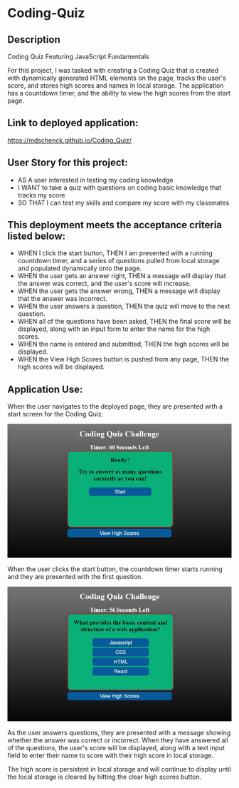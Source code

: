 # Coding-Quiz

## Description

Coding Quiz Featuring JavaScript Fundamentals

For this project, I was tasked with creating a Coding Quiz that is created with dynamically generated HTML elements on the page, tracks the user's score, and stores high scores and names in local storage. The application has a countdown timer, and the ability to view the high scores from the start page.

## Link to deployed application:

https://mdschenck.github.io/Coding_Quiz/

## User Story for this project:

- AS A user interested in testing my coding knowledge
- I WANT to take a quiz with questions on coding basic knowledge that tracks my score
- SO THAT I can test my skills and compare my score with my classmates

## This deployment meets the acceptance criteria listed below:

- WHEN I click the start button,
  THEN I am presented with a running countdown timer, and a series of questions pulled from local storage and populated dynamically onto the page.
- WHEN the user gets an answer right,
  THEN a message will display that the answer was correct, and the user's score will increase.
- WHEN the user gets the answer wrong,
  THEN a message will display that the answer was incorrect.
- WHEN the user answers a question,
  THEN the quiz will move to the next question.
- WHEN all of the questions have been asked,
  THEN the final score will be displayed, along with an input form to enter the name for the high scores.
- WHEN the name is entered and submitted,
  THEN the high scores will be displayed.
- WHEN the View High Scores button is pushed from any page,
  THEN the high scores will be displayed.

## Application Use:

When the user navigates to the deployed page, they are presented with a start screen for the Coding Quiz.

![Screenshot showing deployed website input](assets/images/CodingQuiz_Screenshot1.JPG)

When the user clicks the start button, the countdown timer starts running and they are presented with the first question.

![Screenshot showing deployed website input](assets/images/CodingQuiz_Screenshot2.JPG)

As the user answers questions, they are presented with a message showing whether the answer was correct or incorrect. When they have answered all of the questions, the user's score will be displayed, along with a text input field to enter their name to score with their high score in local storage.

The high score is persistent in local storage and will continue to display until the local storage is cleared by hitting the clear high scores button.
